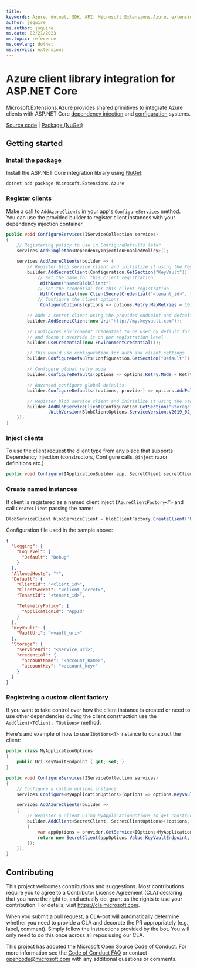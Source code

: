 ```yaml
---
title: 
keywords: Azure, dotnet, SDK, API, Microsoft.Extensions.Azure, extensions
author: jsquire
ms.author: jsquire
ms.date: 02/21/2023
ms.topic: reference
ms.devlang: dotnet
ms.service: extensions
---
```

# Azure client library integration for ASP.NET Core

Microsoft.Extensions.Azure provides shared primitives to integrate Azure clients with ASP.NET Core [dependency injection][dependency_injection] and [configuration][configuration] systems.

[Source code][source_root] | [Package (NuGet)][package]

## Getting started

### Install the package

Install the ASP.NET Core integration library using [NuGet][nuget]:

```dotnetcli
dotnet add package Microsoft.Extensions.Azure
```

### Register clients

Make a call to `AddAzureClients` in your app's `ConfigureServices` method. You can use the provided builder to register client instances with your dependency injection container.

```C# Snippet:ConfigureServices
public void ConfigureServices(IServiceCollection services)
{
    // Registering policy to use in ConfigureDefaults later
    services.AddSingleton<DependencyInjectionEnabledPolicy>();

    services.AddAzureClients(builder => {
        // Register blob service client and initialize it using the KeyVault section of configuration
        builder.AddSecretClient(Configuration.GetSection("KeyVault"))
            // Set the name for this client registration
            .WithName("NamedBlobClient")
            // Set the credential for this client registration
            .WithCredential(new ClientSecretCredential("<tenant_id>", "<client_id>", "<client_secret>"))
            // Configure the client options
            .ConfigureOptions(options => options.Retry.MaxRetries = 10);

        // Adds a secret client using the provided endpoint and default credential set later
        builder.AddSecretClient(new Uri("http://my.keyvault.com"));

        // Configures environment credential to be used by default for all clients that require TokenCredential
        // and doesn't override it on per registration level
        builder.UseCredential(new EnvironmentCredential());

        // This would use configuration for auth and client settings
        builder.ConfigureDefaults(Configuration.GetSection("Default"));

        // Configure global retry mode
        builder.ConfigureDefaults(options => options.Retry.Mode = RetryMode.Exponential);

        // Advanced configure global defaults
        builder.ConfigureDefaults((options, provider) => options.AddPolicy(provider.GetService<DependencyInjectionEnabledPolicy>(), HttpPipelinePosition.PerCall));

        // Register blob service client and initialize it using the Storage section of configuration
        builder.AddBlobServiceClient(Configuration.GetSection("Storage"))
                .WithVersion(BlobClientOptions.ServiceVersion.V2019_02_02);
    });
}
```

### Inject clients

To use the client request the client type from any place that supports Dependency Injection (constructors, Configure calls, `@inject` razor definitions etc.)

```C# Snippet:Inject
public void Configure(IApplicationBuilder app, SecretClient secretClient, IAzureClientFactory<BlobServiceClient> blobClientFactory)
```

### Create named instances

If client is registered as a named client inject `IAzureClientFactory<T>` and call `CreateClient` passing the name:

```C# Snippet:ResolveNamed
BlobServiceClient blobServiceClient = blobClientFactory.CreateClient("NamedBlobClient");
```

Configuration file used in the sample above:

``` json
{
  "Logging": {
    "LogLevel": {
      "Default": "Debug"
    }
  },
  "AllowedHosts": "*",
  "Default": {
    "ClientId": "<client_id>",
    "ClientSecret": "<client_secret>",
    "TenantId": "<tenant_id>",

    "TelemetryPolicy": {
      "ApplicationId": "AppId"
    }
  },
  "KeyVault": {
    "VaultUri": "<vault_uri>"
  },
  "Storage": {
    "serviceUri": "<service_uri>",
    "credential": {
      "accountName": "<account_name>",
      "accountKey": "<account_key>"
    }
  }
}
```

### Registering a custom client factory

If you want to take control over how the client instance is created or need to use other dependencies during the client construction use the `AddClient<TClient, TOptions>` method.

Here's and example of how to use `IOptions<T>` instance to construct the client:

```C# Snippet:UsingOptionsForClientConstruction
public class MyApplicationOptions
{
    public Uri KeyVaultEndpoint { get; set; }
}

public void ConfigureServices(IServiceCollection services)
{
    // Configure a custom options instance
    services.Configure<MyApplicationOptions>(options => options.KeyVaultEndpoint = new Uri("http://localhost/"));

    services.AddAzureClients(builder =>
    {
        // Register a client using MyApplicationOptions to get constructor parameters
        builder.AddClient<SecretClient, SecretClientOptions>((options, credential, provider) =>
        {
            var appOptions = provider.GetService<IOptions<MyApplicationOptions>>();
            return new SecretClient(appOptions.Value.KeyVaultEndpoint, credential, options);
        });
    });
}
```

## Contributing
This project welcomes contributions and suggestions. Most contributions require you to agree to a Contributor License Agreement (CLA) declaring that you have the right to, and actually do, grant us the rights to use your contribution. For details, visit https://cla.microsoft.com.

When you submit a pull request, a CLA-bot will automatically determine whether you need to provide a CLA and decorate the PR appropriately (e.g., label, comment). Simply follow the instructions provided by the bot. You will only need to do this once across all repos using our CLA.

This project has adopted the [Microsoft Open Source Code of Conduct][code_of_conduct]. For more information see the [Code of Conduct FAQ][code_of_conduct_faq] or contact opencode@microsoft.com with any additional questions or comments.


<!-- LINKS -->
[source_root]: https://github.com/Azure/azure-sdk-for-net/tree/main/sdk/extensions/Microsoft.Extensions.Azure/src
[nuget]: https://www.nuget.org/
[package]: https://www.nuget.org/packages/Microsoft.Extensions.Azure/
[configuration]: /aspnet/core/fundamentals/configuration/?view=aspnetcore-3.0
[dependency_injection]: /aspnet/core/fundamentals/dependency-injection?view=aspnetcore-3.0
[code_of_conduct]: https://opensource.microsoft.com/codeofconduct/
[code_of_conduct_faq]: https://opensource.microsoft.com/codeofconduct/faq/

